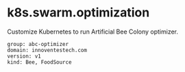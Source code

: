 # k8s.swarm.optimization
Customize Kubernetes to run Artificial Bee Colony optimizer.
```
group: abc-optimizer
domain: innoventestech.com
version: v1
kind: Bee, FoodSource
```
